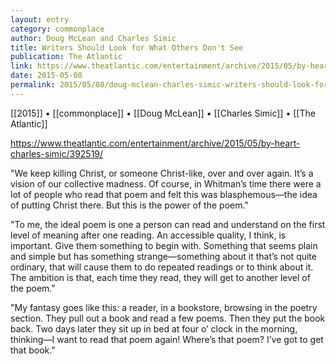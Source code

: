 ```yaml
---
layout: entry
category: commonplace
author: Doug McLean and Charles Simic
title: Writers Should Look for What Others Don't See
publication: The Atlantic
link: https://www.theatlantic.com/entertainment/archive/2015/05/by-heart-charles-simic/392519/
date: 2015-05-08
permalink: 2015/05/08/doug-mclean-charles-simic-writers-should-look-for-what-others-dont-see
---
```


[[2015]] • [[commonplace]] • [[Doug McLean]] • [[Charles Simic]] • [[The Atlantic]] 

https://www.theatlantic.com/entertainment/archive/2015/05/by-heart-charles-simic/392519/

"We keep killing Christ, or someone Christ-like, over and over again. It’s a vision of our collective madness. Of course, in Whitman’s time there were a lot of people who read that poem and felt this was blasphemous—the idea of putting Christ there. But this is the power of the poem."

"To me, the ideal poem is one a person can read and understand on the first level of meaning after one reading. An accessible quality, I think, is important. Give them something to begin with. Something that seems plain and simple but has something strange—something about it that’s not quite ordinary, that will cause them to do repeated readings or to think about it. The ambition is that, each time they read, they will get to another level of the poem."

"My fantasy goes like this: a reader, in a bookstore, browsing in the poetry section. They pull out a book and read a few poems. Then they put the book back. Two days later they sit up in bed at four o’ clock in the morning, thinking—I want to read that poem again! Where’s that poem? I’ve got to get that book."
